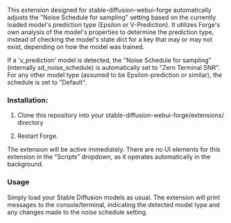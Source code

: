 This extension designed for stable-diffusion-webui-forge automatically adjusts the "Noise Schedule for sampling" setting based on the currently loaded model's prediction type (Epsilon or V-Prediction). It utilizes Forge's own analysis of the model's properties to determine the prediction type, instead of checking the model's state dict for a key that may or may not exist, depending on how the model was trained.

If a 'v_prediction' model is detected, the "Noise Schedule for sampling" (internally sd_noise_schedule) is automatically set to "Zero Terminal SNR".
For any other model type (assumed to be Epsilon-prediction or similar), the schedule is set to "Default".



### Installation:


1. Clone this repository into your stable-diffusion-webui-forge/extensions/ directory

2. Restart Forge.

The extension will be active immediately. There are no UI elements for this extension in the "Scripts" dropdown, as it operates automatically in the background.

### Usage
Simply load your Stable Diffusion models as usual. The extension will print messages to the console/terminal, indicating the detected model type and any changes made to the noise schedule setting.

